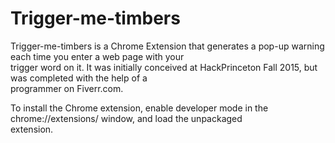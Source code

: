 # Trigger-me-timbers

Trigger-me-timbers is a Chrome Extension that generates a pop-up warning each time you enter a web page with your\
trigger word on it.  It was initially conceived at HackPrinceton Fall 2015, but was completed with the help of a \
programmer on Fiverr.com.

To install the Chrome extension, enable developer mode in the chrome://extensions/  window, and load the unpackaged \
extension.  
